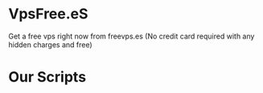 # VpsFree.eS
Get a free vps right now from freevps.es (No credit card required with any hidden charges and free)
# Our Scripts 
